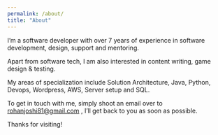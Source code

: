 ```yaml
---
permalink: /about/
title: "About"
---
```


I’m a software developer with over 7 years of experience in software development, design, support and mentoring.

Apart from software tech, I am also interested in content writing, game design & testing.

My areas of specialization include Solution Architecture, Java, Python, Devops, Wordpress, AWS, Server setup and SQL.

To get in touch with me, simply shoot an email over to rohanjoshi81@gmail.com , I’ll get back to you as soon as possible.

Thanks for visiting!